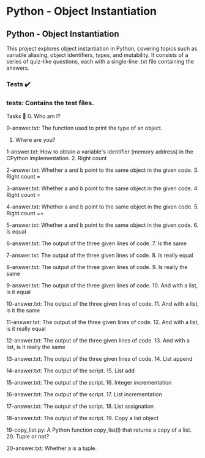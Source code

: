 # Python - Object Instantiation
## Python - Object Instantiation
This project explores object instantiation in Python, covering topics such as variable aliasing, object identifiers, types, and mutability. It consists of a series of quiz-like questions, each with a single-line .txt file containing the answers.

### Tests :heavy_check_mark:
### tests: Contains the test files.
Tasks :page_with_curl:
0. Who am I?

0-answer.txt: The function used to print the type of an object.
1. Where are you?

1-answer.txt: How to obtain a variable's identifier (memory address) in the CPython implementation.
2. Right count

2-answer.txt: Whether a and b point to the same object in the given code.
3. Right count =

3-answer.txt: Whether a and b point to the same object in the given code.
4. Right count =

4-answer.txt: Whether a and b point to the same object in the given code.
5. Right count =+

5-answer.txt: Whether a and b point to the same object in the given code.
6. Is equal

6-answer.txt: The output of the three given lines of code.
7. Is the same

7-answer.txt: The output of the three given lines of code.
8. Is really equal

8-answer.txt: The output of the three given lines of code.
9. Is really the same

9-answer.txt: The output of the three given lines of code.
10. And with a list, is it equal

10-answer.txt: The output of the three given lines of code.
11. And with a list, is it the same

11-answer.txt: The output of the three given lines of code.
12. And with a list, is it really equal

12-answer.txt: The output of the three given lines of code.
13. And with a list, is it really the same

13-answer.txt: The output of the three given lines of code.
14. List append

14-answer.txt: The output of the script.
15. List add

15-answer.txt: The output of the script.
16. Integer incrementation

16-answer.txt: The output of the script.
17. List incrementation

17-answer.txt: The output of the script.
18. List assignation

18-answer.txt: The output of the script.
19. Copy a list object

19-copy_list.py: A Python function copy_list(l) that returns a copy of a list.
20. Tuple or not?

20-answer.txt: Whether a is a tuple.